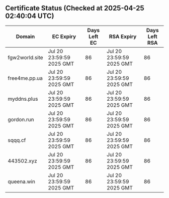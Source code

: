 ## Certificate Status (Checked at 2025-04-25 02:40:04 UTC)
| Domain | EC Expiry | Days Left EC | RSA Expiry | Days Left RSA |
|--------|-----------|-------------|------------|--------------|
| fgw2world.site | Jul 20 23:59:59 2025 GMT | 86 | Jul 20 23:59:59 2025 GMT | 86 |
| free4me.pp.ua | Jul 20 23:59:59 2025 GMT | 86 | Jul 20 23:59:59 2025 GMT | 86 |
| myddns.plus | Jul 20 23:59:59 2025 GMT | 86 | Jul 20 23:59:59 2025 GMT | 86 |
| gordon.run | Jul 20 23:59:59 2025 GMT | 86 | Jul 20 23:59:59 2025 GMT | 86 |
| sqqq.cf | Jul 20 23:59:59 2025 GMT | 86 | Jul 20 23:59:59 2025 GMT | 86 |
| 443502.xyz | Jul 20 23:59:59 2025 GMT | 86 | Jul 20 23:59:59 2025 GMT | 86 |
| queena.win | Jul 20 23:59:59 2025 GMT | 86 | Jul 20 23:59:59 2025 GMT | 86 |
